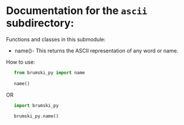 # Documentation for the `ascii` subdirectory:

Functions and classes in this submodule:
* name()- This returns the ASCII representation of any word or name.

How to use:

```python
   from brumski_py import name
   
   name()
```

OR

```python
   import brumski_py
   
   brumski_py.name()
```
